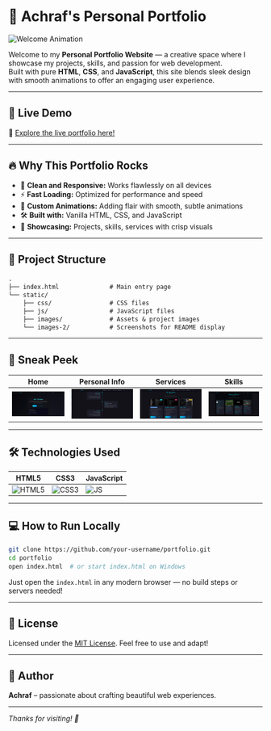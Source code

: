 
# 🌟 Achraf's Personal Portfolio

![Welcome Animation](https://media1.giphy.com/media/v1.Y2lkPTc5MGI3NjExaHZ3YWlhcHB5anZldWRzbXZwNnl3azZnY3M2NnhoZzFtbjQ5dTQ0ciZlcD12MV9pbnRlcm5hbF9naWZfYnlfaWQmY3Q9Zw/q217GUnfKAmJlFcjBX/giphy.gif)

Welcome to my **Personal Portfolio Website** — a creative space where I showcase my projects, skills, and passion for web development.  
Built with pure **HTML**, **CSS**, and **JavaScript**, this site blends sleek design with smooth animations to offer an engaging user experience.

---

## 🚀 Live Demo

🔗 [Explore the live portfolio here!](https://portfollio-ww0h.onrender.com)

---

## 🔥 Why This Portfolio Rocks

- 💎 **Clean and Responsive:** Works flawlessly on all devices  
- ⚡ **Fast Loading:** Optimized for performance and speed  
- 🎨 **Custom Animations:** Adding flair with smooth, subtle animations  
- 🛠️ **Built with:** Vanilla HTML, CSS, and JavaScript  
- 📸 **Showcasing:** Projects, skills, services with crisp visuals  

---

## 📁 Project Structure

```plaintext
.
├── index.html              # Main entry page
└── static/
    ├── css/                # CSS files
    ├── js/                 # JavaScript files
    ├── images/             # Assets & project images
    └── images-2/           # Screenshots for README display
```

---

## 🎥 Sneak Peek

| Home | Personal Info | Services | Skills |
|-------|--------------|----------|--------|
| ![Home](static/images-2/home.png) | ![Personal](static/images-2/personal.png) | ![Services](static/images-2/service.png) | ![Skills](static/images-2/back-end.png) |

---

## 🛠️ Technologies Used

| HTML5 | CSS3 | JavaScript |
|-------|------|------------|
| ![HTML5](https://cdn-icons-png.flaticon.com/512/732/732212.png) | ![CSS3](https://cdn-icons-png.flaticon.com/512/732/732190.png) | ![JS](https://cdn-icons-png.flaticon.com/512/5968/5968292.png) |

---

## 💻 How to Run Locally

```bash
git clone https://github.com/your-username/portfolio.git
cd portfolio
open index.html  # or start index.html on Windows
```

Just open the `index.html` in any modern browser — no build steps or servers needed!

---

## 📜 License

Licensed under the [MIT License](LICENSE). Feel free to use and adapt!

---

## 🙌 Author

**Achraf** – passionate about crafting beautiful web experiences.

---

*Thanks for visiting! 🚀*
